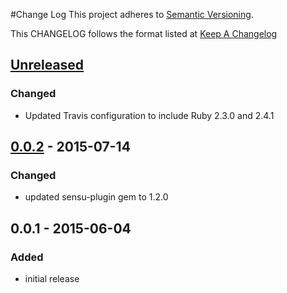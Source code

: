 #Change Log
This project adheres to [Semantic Versioning](http://semver.org/).

This CHANGELOG follows the format listed at [Keep A Changelog](http://keepachangelog.com/)

## [Unreleased]
### Changed
- Updated Travis configuration to include Ruby 2.3.0 and 2.4.1

## [0.0.2] - 2015-07-14
### Changed
- updated sensu-plugin gem to 1.2.0

## 0.0.1 - 2015-06-04

### Added
- initial release

[Unreleased]: https://github.com/sensu-plugins/sensu-plugins-execute/compare/0.0.2...HEAD
[0.0.2]: https://github.com/sensu-plugins/sensu-plugins-execute/compare/0.0.1...0.0.2
